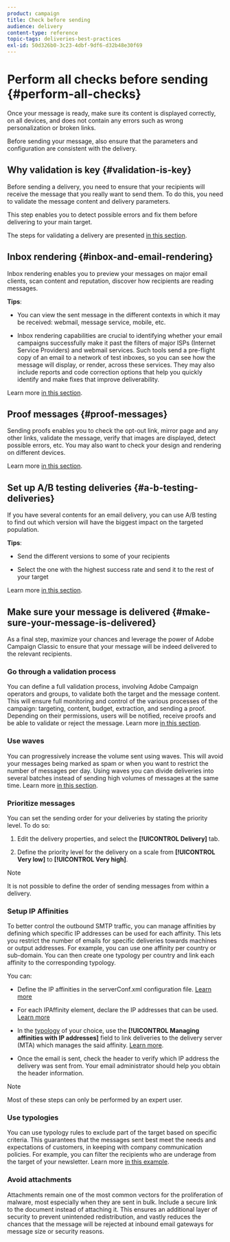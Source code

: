 ```yaml
---
product: campaign
title: Check before sending
audience: delivery
content-type: reference
topic-tags: deliveries-best-practices
exl-id: 50d326b0-3c23-4dbf-9df6-d32b48e30f69
---
```

# Perform all checks before sending {#perform-all-checks}

Once your message is ready, make sure its content is displayed correctly, on all devices, and does not contain any errors such as wrong personalization or broken links.

Before sending your message, also ensure that the parameters and configuration are consistent with the delivery.

## Why validation is key {#validation-is-key}

Before sending a delivery, you need to ensure that your recipients will receive the message that you really want to send them. To do this, you need to validate the message content and delivery parameters.

This step enables you to detect possible errors and fix them before delivering to your main target.

The steps for validating a delivery are presented [in this section](../../delivery/using/steps-validating-the-delivery.md).

## Inbox rendering {#inbox-and-email-rendering}

Inbox rendering enables you to preview your messages on major email clients, scan content and reputation, discover how recipients are reading messages.

**Tips**:

* You can view the sent message in the different contexts in which it may be received: webmail, message service, mobile, etc.

* Inbox rendering capabilities are crucial to identifying whether your email campaigns successfully make it past the filters of major ISPs (Internet Service Providers) and webmail services. Such tools send a pre-flight copy of an email to a network of test inboxes, so you can see how the message will display, or render, across these services. They may also include reports and code correction options that help you quickly identify and make fixes that improve deliverability.

Learn more [in this section](../../delivery/using/inbox-rendering.md).

## Proof messages {#proof-messages}

Sending proofs enables you to check the opt-out link, mirror page and any other links, validate the message, verify that images are displayed, detect possible errors, etc. You may also want to check your design and rendering on different devices.

Learn more [in this section](../../delivery/using/steps-validating-the-delivery.md#sending-a-proof).

## Set up A/B testing deliveries {#a-b-testing-deliveries}

If you have several contents for an email delivery, you can use A/B testing to find out which version will have the biggest impact on the targeted population.

**Tips**:

* Send the different versions to some of your recipients

* Select the one with the highest success rate and send it to the rest of your target

Learn more [in this section](../../delivery/using/get-started-a-b-testing.md).

## Make sure your message is delivered {#make-sure-your-message-is-delivered}

As a final step, maximize your chances and leverage the power of Adobe Campaign Classic to ensure that your message will be indeed delivered to the relevant recipients.

### Go through a validation process

You can define a full validation process, involving Adobe Campaign operators and groups, to validate both the target and the message content. This will ensure full monitoring and control of the various processes of the campaign: targeting, content, budget, extraction, and sending a proof. Depending on their permissions, users will be notified, receive proofs and be able to validate or reject the message. Learn more [in this section](../../campaign/using/marketing-campaign-approval.md).

### Use waves

You can progressively increase the volume sent using waves. This will avoid your messages being marked as spam or when you want to restrict the number of messages per day. Using waves you can divide deliveries into several batches instead of sending high volumes of messages at the same time. Learn more [in this section](../../delivery/using/steps-sending-the-delivery.md#sending-using-multiple-waves).

### Prioritize messages

You can set the sending order for your deliveries by stating the priority level. To do so:

1. Edit the delivery properties, and select the **[!UICONTROL Delivery]** tab.

1. Define the priority level for the delivery on a scale from **[!UICONTROL Very low]** to **[!UICONTROL Very high]**.

>[!NOTE]
>
>It is not possible to define the order of sending messages from within a delivery.

### Setup IP Affinities

To better control the outbound SMTP traffic, you can manage affinities by defining which specific IP addresses can be used for each affinity. This lets you restrict the number of emails for specific deliveries towards machines or output addresses. For example, you can use one affinity per country or sub-domain. You can then create one typology per country and link each affinity to the corresponding typology.

You can:

* Define the IP affinities in the serverConf.xml configuration file. [Learn more](../../installation/using/configuring-campaign-server.md#managing-outbound-smtp-traffic-with-affinities)

* For each IPAffinity element, declare the IP addresses that can be used. [Learn more](../../installation/using/email-deliverability.md#list-of-ip-addresses-to-use)

* In the [typology](../../campaign/using/about-campaign-typologies.md) of your choice, use the **[!UICONTROL Managing affinities with IP addresses]** field to link deliveries to the delivery server (MTA) which manages the said affinity. [Learn more](../../campaign/using/applying-rules.md#control-outgoing-smtp-traffic).

* Once the email is sent, check the header to verify which IP address the delivery was sent from. Your email administrator should help you obtain the header information.

>[!NOTE]
>
>Most of these steps can only be performed by an expert user.

### Use typologies

You can use typology rules to exclude part of the target based on specific criteria. This guarantees that the messages sent best meet the needs and expectations of customers, in keeping with company communication policies. For example, you can filter the recipients who are underage from the target of your newsletter. Learn more [in this example](../../campaign/using/filtering-rules.md).

### Avoid attachments

Attachments remain one of the most common vectors for the proliferation of malware, most especially when they are sent in bulk. Include a secure link to the document instead of attaching it. This ensures an additional layer of security to prevent unintended redistribution, and vastly reduces the chances that the message will be rejected at inbound email gateways for message size or security reasons.
